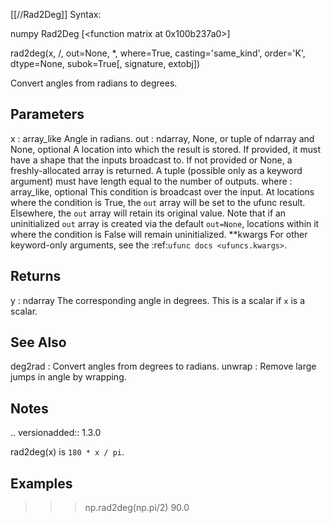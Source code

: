 [[//Rad2Deg]]
Syntax:

  numpy Rad2Deg [<function matrix at 0x100b237a0>]

rad2deg(x, /, out=None, *, where=True, casting='same_kind', order='K', dtype=None, subok=True[, signature, extobj])

Convert angles from radians to degrees.

Parameters
----------
x : array_like
    Angle in radians.
out : ndarray, None, or tuple of ndarray and None, optional
    A location into which the result is stored. If provided, it must have
    a shape that the inputs broadcast to. If not provided or None,
    a freshly-allocated array is returned. A tuple (possible only as a
    keyword argument) must have length equal to the number of outputs.
where : array_like, optional
    This condition is broadcast over the input. At locations where the
    condition is True, the `out` array will be set to the ufunc result.
    Elsewhere, the `out` array will retain its original value.
    Note that if an uninitialized `out` array is created via the default
    ``out=None``, locations within it where the condition is False will
    remain uninitialized.
**kwargs
    For other keyword-only arguments, see the
    :ref:`ufunc docs <ufuncs.kwargs>`.

Returns
-------
y : ndarray
    The corresponding angle in degrees.
    This is a scalar if `x` is a scalar.

See Also
--------
deg2rad : Convert angles from degrees to radians.
unwrap : Remove large jumps in angle by wrapping.

Notes
-----
.. versionadded:: 1.3.0

rad2deg(x) is ``180 * x / pi``.

Examples
--------
>>> np.rad2deg(np.pi/2)
90.0
